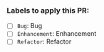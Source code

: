 ### Labels to apply this PR:

- [ ] `Bug`: Bug
- [ ] `Enhancement`: Enhancement
- [ ] `Refactor`: Refactor

